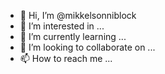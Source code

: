 - 👋 Hi, I’m @mikkelsonniblock
- 👀 I’m interested in ...
- 🌱 I’m currently learning ...
- 💞️ I’m looking to collaborate on ...
- 📫 How to reach me ...

<!---
mikkelsonniblock/mikkelsonniblock is a ✨ special ✨ repository because its `README.md` (this file) appears on your GitHub profile.
You can click the Preview link to take a look at your changes.
--->
